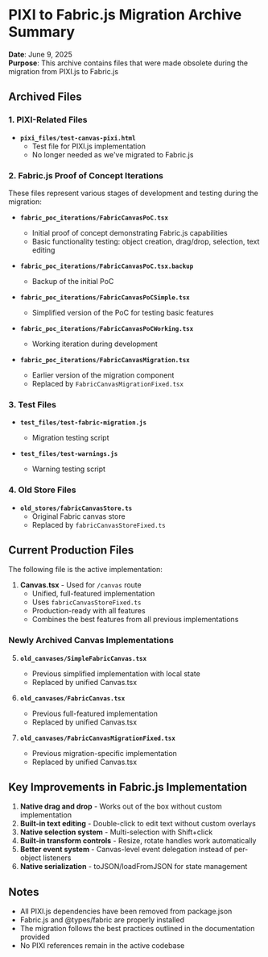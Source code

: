 # PIXI to Fabric.js Migration Archive Summary

**Date**: June 9, 2025  
**Purpose**: This archive contains files that were made obsolete during the migration from PIXI.js to Fabric.js

## Archived Files

### 1. PIXI-Related Files
- **`pixi_files/test-canvas-pixi.html`**
  - Test file for PIXI.js implementation
  - No longer needed as we've migrated to Fabric.js

### 2. Fabric.js Proof of Concept Iterations
These files represent various stages of development and testing during the migration:

- **`fabric_poc_iterations/FabricCanvasPoC.tsx`**
  - Initial proof of concept demonstrating Fabric.js capabilities
  - Basic functionality testing: object creation, drag/drop, selection, text editing
  
- **`fabric_poc_iterations/FabricCanvasPoC.tsx.backup`**
  - Backup of the initial PoC
  
- **`fabric_poc_iterations/FabricCanvasPoCSimple.tsx`**
  - Simplified version of the PoC for testing basic features
  
- **`fabric_poc_iterations/FabricCanvasPoCWorking.tsx`**
  - Working iteration during development
  
- **`fabric_poc_iterations/FabricCanvasMigration.tsx`**
  - Earlier version of the migration component
  - Replaced by `FabricCanvasMigrationFixed.tsx`

### 3. Test Files
- **`test_files/test-fabric-migration.js`**
  - Migration testing script
  
- **`test_files/test-warnings.js`**
  - Warning testing script

### 4. Old Store Files
- **`old_stores/fabricCanvasStore.ts`**
  - Original Fabric canvas store
  - Replaced by `fabricCanvasStoreFixed.ts`

## Current Production Files

The following file is the active implementation:

1. **Canvas.tsx** - Used for `/canvas` route
   - Unified, full-featured implementation
   - Uses `fabricCanvasStoreFixed.ts`
   - Production-ready with all features
   - Combines the best features from all previous implementations

### Newly Archived Canvas Implementations

5. **`old_canvases/SimpleFabricCanvas.tsx`**
   - Previous simplified implementation with local state
   - Replaced by unified Canvas.tsx

6. **`old_canvases/FabricCanvas.tsx`**
   - Previous full-featured implementation
   - Replaced by unified Canvas.tsx

7. **`old_canvases/FabricCanvasMigrationFixed.tsx`**
   - Previous migration-specific implementation
   - Replaced by unified Canvas.tsx

## Key Improvements in Fabric.js Implementation

1. **Native drag and drop** - Works out of the box without custom implementation
2. **Built-in text editing** - Double-click to edit text without custom overlays
3. **Native selection system** - Multi-selection with Shift+click
4. **Built-in transform controls** - Resize, rotate handles work automatically
5. **Better event system** - Canvas-level event delegation instead of per-object listeners
6. **Native serialization** - toJSON/loadFromJSON for state management

## Notes

- All PIXI.js dependencies have been removed from package.json
- Fabric.js and @types/fabric are properly installed
- The migration follows the best practices outlined in the documentation provided
- No PIXI references remain in the active codebase
